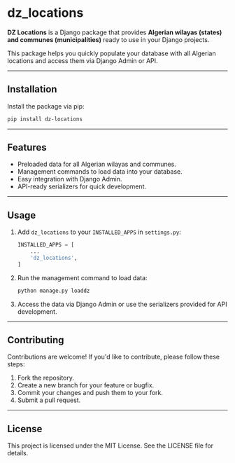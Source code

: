 # dz_locations

**DZ Locations** is a Django package that provides **Algerian wilayas (states) and communes (municipalities)** ready to use in your Django projects.

This package helps you quickly populate your database with all Algerian locations and access them via Django Admin or API.

---

## **Installation**

Install the package via pip:

```bash
pip install dz-locations
```

---

## **Features**

- Preloaded data for all Algerian wilayas and communes.
- Management commands to load data into your database.
- Easy integration with Django Admin.
- API-ready serializers for quick development.

---

## **Usage**

1. Add `dz_locations` to your `INSTALLED_APPS` in `settings.py`:

    ```python
    INSTALLED_APPS = [
        ...
        'dz_locations',
    ]
    ```

2. Run the management command to load data:

    ```bash
    python manage.py loaddz
    ```

3. Access the data via Django Admin or use the serializers provided for API development.

---

## **Contributing**

Contributions are welcome! If you'd like to contribute, please follow these steps:

1. Fork the repository.
2. Create a new branch for your feature or bugfix.
3. Commit your changes and push them to your fork.
4. Submit a pull request.

---

## **License**

This project is licensed under the MIT License. See the LICENSE file for details.